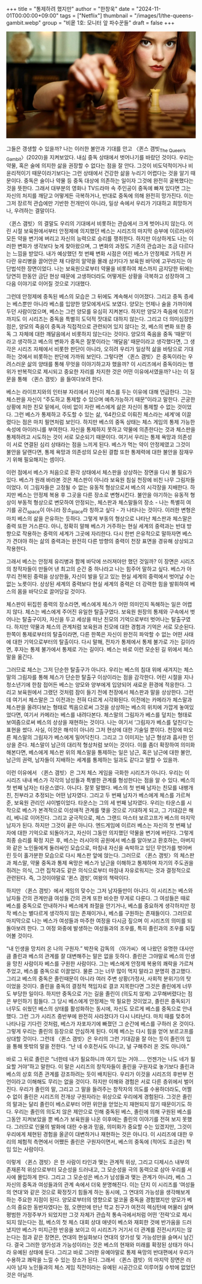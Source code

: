 +++
title = "통제하려 했지만"
author = "한창욱"
date = "2024-11-01T00:00:00+09:00"
tags = ["Netflix"]
thumbnail = "/images/1/the-queens-gambit.webp"
group = "비옽 1호: 모니터 앞 파수꾼들"
draft = false
+++

![The Queen’s Gambit](/images/1/the-queens-gambit.webp)

그들은 갱생할 수 있을까? 나는 이러한 불안과 기대를 안고 〈퀸스 갬빗<sub>The Queen’s Gambit</sub>〉(2020)을 지켜보았다. 내심 중독 상태에서 벗어나기를 바랐던 것이다. 우리는 약물, 혹은 술에 의지한 삶을 권장할 수 없다는 점을 잘 안다. 그것이 비도덕적이거나 비윤리적이기 때문이라기보다는 그런 상태에서 건강한 삶을 누리기 어렵다는 것을 알기 때문이다. 중독은 술이나 약물 등 중독 대상에 의존하는 일이자 그것에 완전히 굴복했다는 것을 뜻한다. 그래서 대부분의 영화나 TV드라마 속 주인공이  중독에 빠져 있다면 그는 자신의 처지를 깨닫고 어떻게든 극복하거나, 반대로 중독에 의해 완전히 망가진다. 이는 그저 장르적 관습에만 기반한 전개만이 아니라, 일상 속에서 우리가 기대하고 희망하거나, 우려하는 결말이다.

〈퀸스 갬빗〉의 결말도 우리의 기대에서 비롯하는 관습에서 크게 벗어나지 않는다. 어린 시절 보육원에서부터 안정제에 의지했던 베스는 시리즈의 마지막 승부에 이르러서야 모든 약을 변기에 버리고 자신의 능력으로 승리를 쟁취한다. 하지만 이상하게도 나는 이러한 변화가 생각보다 늦게 찾아왔으며, 그 변화의 과정도 기존의 관습과는 조금 다르다는 느낌을 받았다. 내가 예상했던 첫 번째 변화 시점은 어린 베스가 안정제로 가득찬 커다란 유리병을 끌어안은 채 다량의 알약을 몰래 삼키다가 보육원 바닥에 고꾸라지는 야단법석한 장면이었다. 나는 보육원으로부터 약물을 비롯하여 체스까지 금지당한 뒤에는 당연히 한동안 금단 현상 때문에 고생하더라도 어떻게든 상황을 극복하고 성장하여 그 다음 이야기로 이어질 것으로 기대했다.

그런데 안정제에 중독된 베스의 모습은 그 뒤에도 계속해서 이어졌다. 그리고 중독 증세는 베스뿐만 아니라 베스를 입양한 양모에게서도 보였다. 양모는 언제나 술을 가까이에 두던 사람이었으며, 베스는 그런 양모를 유심히 지켜본다. 하지만 양모가 죽음에 이르기까지도 이 시리즈는 중독을 특별히 도덕적 잣대로 대하지 않는다. 그리고 더 의미심장한 점은, 양모의 죽음이 중독과 직접적으로 관련되어 있지 않다는 것, 베스의 변화 또한 중독 그 자체에 대한 깨달음에서 비롯하지 않는다는 것이다. 양모의 죽음을 중독 ‘때문’이라고 생각하고 베스의 변화가 중독은 잘못이라는 ‘깨달음’ 때문이라고 생각했다면, 그 생각은 시리즈 자체에서 비롯한 판단이 아니라, 오히려 우리가 일상적 삶을 바탕으로 기대하는 것에서 비롯하는 판단에 가까워 보인다. 그렇다면 〈퀸스 갬빗〉은 중독이라는 우려스러운 삶의 양태를 통해 무엇을 이야기하고자 했을까? 이 시리즈에서 중독이라는 행위가 반복적으로 제시되고 중요한 자리를 차지한 것은 어떤 이유에서였을까? 나는 이 질문을 통해 〈퀸스 갬빗〉을 들여다보려 한다.

베스는 라이프지와의 인터뷰 자리에서 자신이 체스를 두는 이유에 대해 언급한다. 그는 체스판을 자신이 “주도하고 통제할 수 있으며 예측가능하기 때문”이라고 말한다. 곤궁한 상황에 처한 친모 밑에서, 아비 없이 자란 베스에게 삶은 자신이 통제할 수 없는 것이었다. 그런 베스가 통제하고 주도할 수 있는 삶, ‘64칸으로 이뤄진 체스라는 세계’에 이끌렸다는 점은 마치 필연처럼 보인다. 하지만 베스의 중독 상태는 체스 게임의 통제 가능한 속성에 아이러니를 부여한다. 자신을 통제하지 못하고 약물에 의존한다는 것과 체스판을 통제하려고 시도하는 것이 서로 모순되기 때문이다. 여기서 우리는 통제 욕망과 의존성이 서로 연결된 심리 상태라는 점을 느끼게 된다. 베스가 먹는 약이 안정제였고 그것이 불안을 달랜다면, 통제 욕망과 의존성의 모순된 결합 또한 통제력에 대한 불안을 잠재우기 위해 필요해지는 셈이다.

이런 점에서 베스가 처음으로 환각 상태에서 체스판을 상상하는 장면을 다시 볼 필요가 있다. 베스가 원래 바라본 것은 체스판이 아니라 보육원 침실 천장에 비친 나무 그림자들이었다. 이 그림자들은 고정될 수 없는 유동적 형상으로서 베스의 시각장을 지배한다. 하지만 베스는 안정제 복용 후 그곳을 다른 장소로 변형시킨다. 불안을 야기하는 유동적 형상이 부동적 형상으로 변모하여 안정되는, 체스판과 체스말들의 장소 - 나는 특별히 여기를 공간<sub>space</sub>이 아니라 장소<sub>place</sub>라 칭하고 싶다 - 가 나타나는 것이다. 이러한 변형은 마치 베스의 삶을 은유하는 듯하다. 그렇게 부동의 형상으로 나타난 체스판과 체스말은 중력 또한 거스른다. 아니, 정확히 말해 베스가 거주하는 현실 세계의 중력과는 반대 방향으로 작용하는 중력의 세계가 그곳에 자리한다. 다시 한번 은유적으로 말하자면 베스가 견뎌야 하는 삶의 중력과는 완전히 다른 방향의 중력이 천장 표면을 경유해 상상되고 작용한다.

그래서 베스는 안정제 유리병과 함께 바닥에 쓰러져야만 했던 것일까? 이 장면은 시리즈의 창작자들이 만들어 낸 최고의 순간 중 하나라고 나는 힘주어 말하고 싶다. 베스가 아무리 전복된 중력을 상상한들, 자신이 발을 딛고 있는 현실 세계의 중력에서 벗어날 수는 없는 노릇이다. 상상된 세계의 중력보다 현실 세계의 중력은 더 강력한 힘을 발휘하여 베스의 몸을 바닥으로 끌어당길 것이다.

체스판이 뒤집힌 중력의 장소라면, 베스에게 체스가 어떤 의미인지 독해하는 일은 어렵지 않다.  체스는 베스에게 주어진 유일한 탈출구였다. 보육원 원장의 통제와 구속에서 벗어나는 탈출구이자, 자신을 두고 세상을 떠난 친모의 기억으로부터 벗어나는 탈출구였다. 하지만 약물과 체스의 관계처럼 보육원과 친모에 대한 경험과 기억은 서로 모순된다. 한쪽이 통제로부터의 탈출이라면, 다른 한쪽은 자신이 완전히 파악할 수 없는 어떤 사태에 대한 기억으로부터의 탈출이다. 다시 말해, 전자가 통제에서 통제 불가로 가는 길이라면, 후자는 통제 불가에서 통제로 가는 길이다. 베스는 바로 이런 모순된 길 위에서 체스말을 옮긴다.

그러므로 체스는 그저 단순한 탈출구가 아니다. 우리는 베스의 침대 위에 새겨지는 체스말의 그림자를 통해 체스가 단순한 탈출구 이상이라는 점을 감각한다. 어린 시절을 지나 청소년기에 한참 접어든 베스는 양모와 양부에게 입양되어 새로운 환경에 적응한다. 그리고 보육원에서 그랬던 것처럼 잠이 들기 전에 천장에서 체스판과 말을 상상한다. 그런데 여기서 체스말은 그 이전과는 전혀 다르게 시각화된다. 이전에는 카메라가 체스말과 체스판을 올려다보는 형태로 찍음으로써 그것을 상상하는 베스의 위치에 가깝게 놓여있었다면, 여기서 카메라는 베스를 내려다본다. 체스말의 그림자가 베스를 덮치는 형태로 보여줌으로써 베스의 상상을 재현하는 것이다. 나는 여기서 ‘그림자가 베스를 덮친다’는 표현을 썼다. 사실, 이것은 해석이 아니라 그저 현상에 대한 기술일 뿐이다. 천장에 떠오른 체스말의 그림자가 베스에게 밀어닥친다. 그리고 그 이미지는 남근 형상과 흡사한 인상을 준다. 체스말이 남근의 대리적 형상처럼 보이는 것이다. 이를 좀더 확장하여 의미화해본다면, 베스에게 체스판 위의 체스말을 통제하는 일은 남근, 혹은 남근에 대한 불안, 남근의 권력, 남자들이 지배하는 세계를 통제하는 일과도 같다고 말할 수 있을까.

이런 이유에서 〈퀸스 갬빗〉은 그저 체스 게임을 극화한 시리즈가 아니다. 우리는 이 시리즈 내내 베스가 각각의 남성들과 특별한 관계를 형성한다는 점을 알 수 있다. 베스의 첫 번째 남자는 타운스였다. 아니다. 잘못 말했다. 베스의 첫 번째 남자는 친모를 내팽개친, 친부라고 추정되는 어떤 남자였다. 그리고 두 번째 남자가 베스에게 체스를 가르쳐 준, 보육원 관리인 샤이벌이었다. 타운스는 그의 세 번째 남자였다. 우리는 타운스를 시작으로 베스가 본격적으로 이성애적 관계를 맺을 것으로 기대하게 되고, 그 기대감은 해리, 베니로 이어진다. 그리고 궁극적으로, 체스 그랜드 마스터 보르고프가 베스의 마지막 남자가 된다. 하지만 그것이 끝은 아니다. 엔드게임에 이르러 베스는 자신의 첫 번째 남자에 대한 기억으로 되돌아가고, 자신이 그동안 의지했던 약물을 변기에 버린다. 그렇게 최종 승리를 확정 지은 후, 베스는 러시아의 공원에서 베스를 알아보고 환호하는, 아버지와 같은 노인들에게 둘러싸인 모습으로, 마침내 자신을 속박하고 있던 무언가를 벗어버린 듯이 홀가분한 모습으로 다시 체스판 앞에 앉는다. 그러므로 〈퀸스 갬빗〉의 체스판과 체스말, 약물 중독과 통제 욕망은 베스가 남근을 이해하고 통제하며 자기의 주도권을 쥐려는 의식, 그런 집착과도 같은 의식으로부터 마침내 자유로워지는 것과 결정적으로 관련된다. 즉, 그것이야말로 ‘퀸스 갬빗’, 여왕의 책략이다.

하지만 〈퀸스 갬빗〉에서 게임의 맞수는 그저 남자들만이 아니다. 이 시리즈는 베스와 남자들 간의 관계만큼 여성들 간의 관계 또한 비슷한 무게로 다룬다. 그 여성들은 때로 베스를 중독으로 안내하거나 베스에게 좌절을 안기거나, 베스를 중요하게 생각하지만 정작 베스는 별다르게 생각하지 않는 존재이거나, 베스를 구원하는 존재들이다. 그러므로 마지막으로 나는 베스가 여성들과 마주한 여정을 다시금 짚으며 이 시리즈의 의미를 되돌아보려 한다. 그 여정 와중에 발생하는 여성들과의 조우를, 특히 졸린과의 조우를 되짚어볼 것이다.  

“내 인생을 망치러 온 나의 구원자.” 박찬욱 감독의 〈아가씨〉에 나왔던 유명한 대사만큼 졸린과 베스의 관계를 잘 대변해주는 말은 없을 듯하다. 졸린은 그야말로 베스의 인생을 망친 사람이자 베스를 구원한 사람이다. 그는 베스에게 안정제 복용의 쾌락을 가르쳐 주었고, 베스를 중독으로 이끌었다. 물론 그는 너무 많이 먹지 말라고 분명히 경고했다. 그리고 베스의 중독은 졸린때문이 아니라 여러 주변 상황(가정사, 사회적 분위기)의 탓이었을 것이다. 졸린을 중독의 결정적 책임자로 결코 지목한다면 그것은 졸린에게 너무도 부당한 일이다. 하지만 중독으로 가는 길을 졸린이 (의도치 않게) 고무해버렸다는 점은 부인하기 힘들다. 그 당시 베스에게 안정제는 딱 필요한 것이었고, 졸린은 중독되기 너무도 쉬웠던 베스의 상태를 활성화하는 동시에, 자신도 모르게 베스를 중독으로 안내했다. 그런 그가 시리즈 중반부에 완전히 사라졌다가 다시 나타난다. 마치 때를 맞추어 나타나길 기다린 것처럼, 베스가 자포자기에 빠졌던 그 순간에 베스를 구하러 온 것이다. 그렇게 우리는 졸린의 등장으로 안심하게 된다. 이제 베스는 다시 힘을 얻어 보르고프를 상대할 것이다. 그런데 〈퀸스 갬빗〉은 우리의 그런 기대감을 잘 아는 듯이 졸린의 입을 통해 뜻밖의 말을 전한다. “난 네 수호천사도 아니고, 널 구해주러 온 것도 아니야.”

바로 그 뒤로 졸린은 “너한테 내가 필요하니까 여기 있는 거야..... 언젠가는 나도 네가 필요할 거야”하고 말한다. 이 말은 시리즈의 창작자들이 졸린을 구원자로 놓기보다 졸린과 베스의 상호 의존 관계를 강조하려는 듯이 배치된다. 우리가 이것을 시리즈의 후반부 전언이라고 이해해도 무리는 없을 것이다. 하지만 이해와 경험은 서로 다른 층위에서 벌어진다. 우리가 졸린의 말, 그리고 그 말을 들려주는 창작자의 의도를 수용하더라도, 어쩔 수 없이 졸린은 시리즈의 전개상 구원자라는 위상으로 우리에게 경험된다. 그것은 졸린의 말과는 달리 졸린이 베스로부터 어떤 위안을 얻었는지 재현되지 않기 때문이기도 하다. 우리는 졸린의 의도치 않은 제안으로 인해 중독된 베스, 졸린에 의해 구원된 베스를 그동안 지켜보았을 뿐 베스가 보육원을 나온 이후에는 졸린의 이야기를 전혀 보지 못했다. 그러므로 인물의 발화에 대한 수용과 믿음, 의미화가 중요할 수는 있겠지만, 그것이 우리에게 체현된 경험을 올곧이 대변하거나 재현하는 것은 아니다. 이 시리즈에 대한 우리의 체험적 측면에서 어쨌든 졸린은 구원자이면서, 베스의 중독에 (적어도 조금은) 책임 있는 사람이다.

이렇게 〈퀸스 갬빗〉은 한 사람이 타인과 맺는 관계적 위상, 그리고 디제시스 내부의 존재론적 위상으로부터 모순성을 드러내고, 그 모순성을 극의 동력으로 삼아 우리를 서사에 몰입하게 한다. 그리고 그 모순성은 베스가 남성들과 맺는 관계가 아니라, 베스 그 자신의 중독과 여성들과의 관계 속에서 더욱 분명해진다. 이는 단지 이 시리즈를 ‘여성들의 연대’와 같은 것으로 확정짓기 힘들게 하는 동시에, 그 연대의 가능성을 생각해보게 하는 주요한 지점이 된다. 양모로부터의 영향으로 알코올 중독을 경험했지만 양모가 베스의 중요한 동반자였다는 점, 오랜만에 만난 학교 친구가 여전히 렉싱턴에 머물러 살며 평범한 가정주부가 되었지만 그것 자체가 관습적 통속극에서처럼 어떤 ‘전락’으로 제시되지 않는다는 점, 베스의 첫 체스 대회 상대 애넷이 베스와 재회한 것에 반가움을 드러냈지만 베스가 미지근한 반응을 보이고 이 시리즈가 거기서 더 관계를 진전시키지는 않는다는 점과 같은 장면은, 연대의 현실화보다 연대의 양가성 및 가능성만을 슬며시 남긴다. 결국 그러한 양가성과 가능성이라는 것은 베스의 현재와 미래를 확정된 상태가 아니라 유예된 상태에 둔다. 그리고 바로 그러한 유예야말로 통제 욕망의 반대편에서 우리가 수용하고 쾌락을 느낄 수 있는 장소가 된다. 그래서 〈퀸스 갬빗〉의 마지막 장면은 러시아 남자 노인들과의 체스 게임 직전이라는 유예된 시공간으로 이루어질 수밖에 없었던 것은 아닐까.
